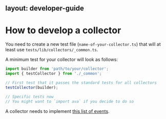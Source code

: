 layout: developer-guide
---
# How to develop a collector

You need to create a new test file (`name-of-your-collector.ts`) that
will at least use `tests/lib/collectors/_common.ts`.

A minimum test for your collector will look as follows:

```typescript
import builder from 'path/to/your/collector';
import { testCollector } from './_common';

// First test that it passes the standard tests for all collectors
testCollector(builder);

// Specific tests now
// You might want to `import ava` if you decide to do so
```

A collector needs to implement [this list of events](../events/list-of-events.md).
